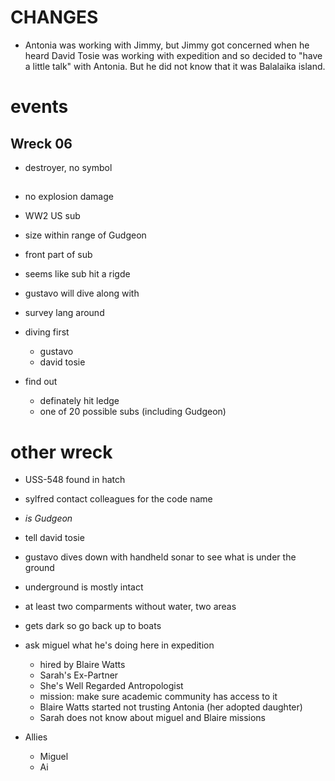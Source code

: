 # CHANGES

- Antonia was working with Jimmy, but Jimmy got concerned when he heard David Tosie was working with expedition and so decided to "have a little talk" with Antonia. But he did not know that it was Balalaika island.



# events

## Wreck 06

- destroyer, no symbol


## 

- no explosion damage

- WW2 US sub

- size within range of Gudgeon

- front part of sub

- seems like sub hit a rigde

- gustavo will dive along with 

- survey lang around

- diving first
  - gustavo
  - david tosie

- find out
  - definately hit ledge
  - one of 20 possible subs (including Gudgeon)
  
# other wreck
  
- USS-548 found in hatch

- sylfred contact colleagues for the code name

- *is Gudgeon*

- tell david tosie

- gustavo dives down with handheld sonar to see what is under the ground

- underground is mostly intact

- at least two comparments without water, two areas

- gets dark so go back up to boats


- ask miguel what he's doing here in expedition

	- hired by Blaire Watts
	- Sarah's Ex-Partner
	- She's Well Regarded Antropologist
	- mission: make sure academic community has access to it
	- Blaire Watts started not trusting Antonia (her adopted daughter)
	- Sarah does not know about miguel and Blaire missions
	
- Allies
  - Miguel
  - Ai
  

